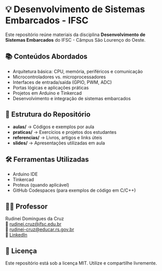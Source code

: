 # 💡 Desenvolvimento de Sistemas Embarcados - IFSC

Este repositório reúne materiais da disciplina **Desenvolvimento de Sistemas Embarcados** do IFSC - Câmpus São Lourenço do Oeste.

## 📚 Conteúdos Abordados
- Arquitetura básica: CPU, memória, periféricos e comunicação
- Microcontroladores vs. microprocessadores
- Interfaces de entrada/saída (GPIO, PWM, ADC)
- Portas lógicas e aplicações práticas
- Projetos em Arduino e Tinkercad
- Desenvolvimento e integração de sistemas embarcados

## 📂 Estrutura do Repositório
- **aulas/** → Códigos e exemplos por aula
- **praticas/** → Exercícios e projetos dos estudantes
- **referencias/** → Livros, artigos e links úteis
- **slides/** → Apresentações utilizadas em aula

## 🛠️ Ferramentas Utilizadas
- Arduino IDE
- Tinkercad
- Proteus (quando aplicável)
- GitHub Codespaces (para exemplos de código em C/C++)

## 👨‍🏫 Professor
Rudinei Domingues da Cruz  
📧 rudinei.cruz@ifsc.edu.br  
📧 rudinei-cruz@educar.rs.gov.br  
🔗 [LinkedIn](https://www.linkedin.com/in/rudinei-cruz)

## 📜 Licença
Este repositório está sob a licença MIT. Utilize e compartilhe livremente.
